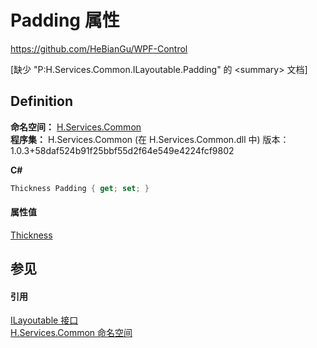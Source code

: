 # Padding 属性
https://github.com/HeBianGu/WPF-Control

\[缺少 "P:H.Services.Common.ILayoutable.Padding" 的 &lt;summary&gt; 文档\]



## Definition
**命名空间：** <a href="b9cdd84f-6623-a51a-f53b-465103ced202">H.Services.Common</a>  
**程序集：** H.Services.Common (在 H.Services.Common.dll 中) 版本：1.0.3+58daf524b91f25bbf55d2f64e549e4224fcf9802

**C#**
``` C#
Thickness Padding { get; set; }
```



#### 属性值
<a href="https://learn.microsoft.com/dotnet/api/system.windows.thickness" target="_blank" rel="noopener noreferrer">Thickness</a>

## 参见


#### 引用
<a href="44511371-ac58-7abc-7312-9c2021f5d81e">ILayoutable 接口</a>  
<a href="b9cdd84f-6623-a51a-f53b-465103ced202">H.Services.Common 命名空间</a>  
